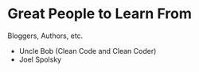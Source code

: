 # Great People to Learn From

Bloggers, Authors, etc.


* Uncle Bob (Clean Code and Clean Coder)
* Joel Spolsky
